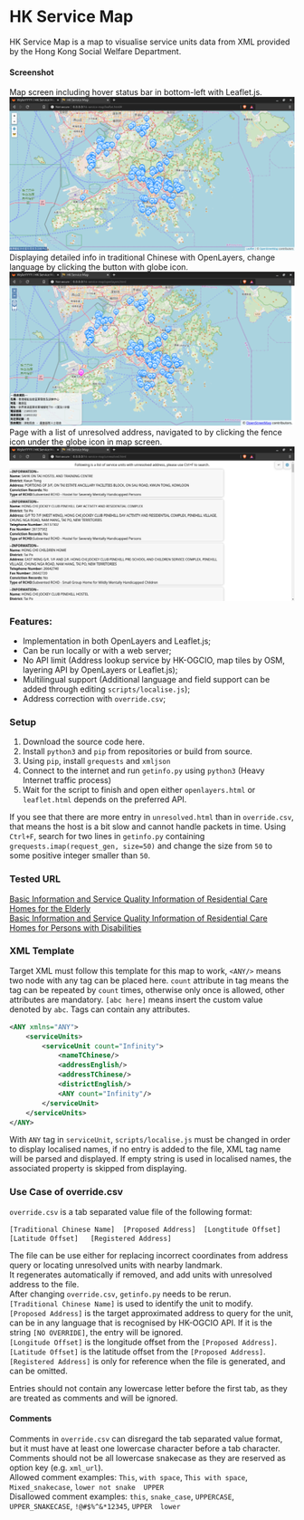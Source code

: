 # HK Service Map
HK Service Map is a map to visualise service units data from XML provided by the Hong Kong Social Welfare Department.
#### Screenshot
Map screen including hover status bar in bottom-left with Leaflet.js.  
![Example Hover Screenshot](screenshot-hover.png "Example Hover Screenshot")  
Displaying detailed info in traditional Chinese with OpenLayers, change language by clicking the button with globe icon.  
![Example Info Screenshot](screenshot-info.png "Example Info Screenshot")  
Page with a list of unresolved address, navigated to by clicking the fence icon under the globe icon in map screen.  
![Example Unresolved Screenshot](screenshot-unresolved.png "Example Unresolved Screenshot")  

### Features:
- Implementation in both OpenLayers and Leaflet.js;
- Can be run locally or with a web server;
- No API limit (Address lookup service by HK-OGCIO, map tiles by OSM, layering API by OpenLayers or Leaflet.js);
- Multilingual support (Additional language and field support can be added through editing `scripts/localise.js`);
- Address correction with `override.csv`;

### Setup
1. Download the source code here.
2. Install `python3` and `pip` from repositories or build from source.
3. Using `pip`, install `grequests` and `xmljson`
4. Connect to the internet and run `getinfo.py` using `python3` (Heavy Internet traffic process)
5. Wait for the script to finish and open either `openlayers.html` or `leaflet.html` depends on the preferred API.


If you see that there are more entry in `unresolved.html` than in `override.csv`, that means the host is a bit slow and cannot handle 
packets in time. Using `Ctrl+F`, search for two lines in `getinfo.py` containing `grequests.imap(request_gen, size=50)` and change the 
size from `50` to some positive integer smaller than `50`.

### Tested URL
[Basic Information and Service Quality Information of Residential Care Homes for the Elderly](https://elderlyinfo.swd.gov.hk/sites/ltc-swd/files/rche_rsp_list.xml)  
[Basic Information and Service Quality Information of Residential Care Homes for Persons with Disabilities](https://rchdinfo.swd.gov.hk/sites/rchd-swd/files/rchd_rsp_list.xml)
### XML Template
Target XML must follow this template for this map to work, `<ANY/>` means two node with any tag can be placed here. `count` attribute in tag means the tag can be repeated by `count` times, otherwise only once is allowed, other attributes are mandatory. `[abc here]` means insert the custom value denoted by `abc`. Tags can contain any attributes.
```xml
<ANY xmlns="ANY">
	<serviceUnits>
		<serviceUnit count="Infinity">
			<nameTChinese/>
			<addressEnglish/>
			<addressTChinese/>
			<districtEnglish/>
			<ANY count="Infinity"/>
		</serviceUnit>
	</serviceUnits>
</ANY>
```
With `ANY` tag in `serviceUnit`, `scripts/localise.js` must be changed in order to display localised names, if no entry is added to the file, XML tag name will be parsed and displayed. If empty string is used in localised names, the associated property is skipped from displaying.
### Use Case of override.csv
`override.csv` is a tab separated value file of the following format:
```
[Traditional Chinese Name]	[Proposed Address]	[Longtitude Offset]	[Latitude Offset]	[Registered Address]
```
The file can be use either for replacing incorrect coordinates from address query or locating unresolved units with nearby landmark.  
It regenerates automatically if removed, and add units with unresolved address to the file.  
After changing `override.csv`, `getinfo.py` needs to be rerun.  
`[Traditional Chinese Name]` is used to identify the unit to modify.  
`[Proposed Address]` is the target approximated address to query for the unit, can be in any language that is recognised by HK-OGCIO API. If it is the string `[NO OVERRIDE]`, the entry will be ignored.  
`[Longitude Offset]` is the longitude offset from the `[Proposed Address]`.  
`[Latitude Offset]` is the latitude offset from the `[Proposed Address]`.  
`[Registered Address]` is only for reference when the file is generated, and can be omitted.  

Entries should not contain any lowercase letter before the first tab, as they are treated as comments and will be ignored.
#### Comments
Comments in `override.csv` can disregard the tab separated value format, but it must have at least one lowercase character before a tab character.  
Comments should not be all lowercase snakecase as they are reserved as option key (e.g. `xml_url`).  
Allowed comment examples: `This`, `with space`, `This with space`, `Mixed_snakecase`, `lower not snake	UPPER`  
Disallowed comment examples: `this`, `snake_case`, `UPPERCASE`, `UPPER_SNAKECASE`, `!@#$%^&*12345`, `UPPER	lower`

